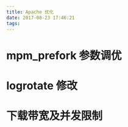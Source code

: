 ```yaml
---
title: Apache 优化
date: 2017-08-23 17:46:21
tags:
---
```


# mpm_prefork 参数调优
# logrotate 修改 
# 下载带宽及并发限制
